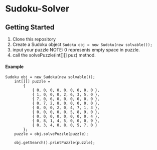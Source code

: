 # Sudoku-Solver

## Getting Started

1. Clone this repository
2. Create a Sudoku object `Sudoku obj = new Sudoku(new solvable());`
3. input your puzzle NOTE: 0 represents empty space in puzzle.
4. call the solvePuzzle(int[][] puz) method.

#### Example
```
Sudoku obj = new Sudoku(new solvable());
	int[][] puzzle = 
		{ 
			{ 0, 0, 0, 0, 0, 0, 0, 0, 0 },
			{ 1, 0, 0, 0, 2, 6, 3, 5, 0 },
			{ 7, 0, 6, 0, 0, 0, 0, 0, 0 },
			{ 0, 7, 2, 8, 0, 0, 0, 0, 0 },
			{ 0, 0, 0, 2, 0, 4, 7, 1, 3 },
			{ 0, 0, 0, 0, 0, 5, 8, 9, 0 },
			{ 0, 0, 0, 0, 0, 0, 0, 0, 4 },
			{ 0, 8, 1, 4, 5, 0, 0, 0, 9 },
			{ 0, 3, 4, 0, 8, 0, 5, 7, 0 }
		};
	puzzle = obj.solvePuzzle(puzzle);
	
	obj.getSearch().printPuzzle(puzzle);
```

